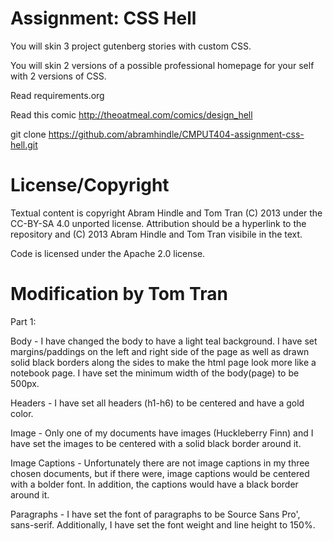 Assignment: CSS Hell
====================

You will skin 3 project gutenberg stories with custom CSS.

You will skin 2 versions of a possible professional homepage for your
self with 2 versions of CSS.

Read requirements.org

Read this comic http://theoatmeal.com/comics/design_hell

git clone https://github.com/abramhindle/CMPUT404-assignment-css-hell.git


License/Copyright
=================

Textual content is copyright Abram Hindle and Tom Tran (C) 2013 under the CC-BY-SA
4.0 unported license. Attribution should be a hyperlink to the
repository and (C) 2013 Abram Hindle and Tom Tran visibile in the text.

Code is licensed under the Apache 2.0 license.


Modification by Tom Tran
========================

Part 1:

Body -  I have changed the body to have a light teal background. I have set 
        margins/paddings on the left and right side of the page as well as drawn
        solid black borders along the sides to make the html page look more like
        a notebook page. I have set the minimum width of the body(page) to be 
        500px.
        
Headers - I have set all headers (h1-h6) to be centered and have a gold color.

Image - Only one of my documents have images (Huckleberry Finn) and I have set
        the images to be centered with a solid black border around it.
        
Image Captions - Unfortunately there are not image captions in my three chosen 
                 documents, but if there were, image captions would be centered 
                 with a bolder font. In addition, the captions would have a 
                 black border around it.

Paragraphs - I have set the font of paragraphs to be Source Sans Pro',
             sans-serif. Additionally, I have set the font weight and line 
             height to 150%.
        


